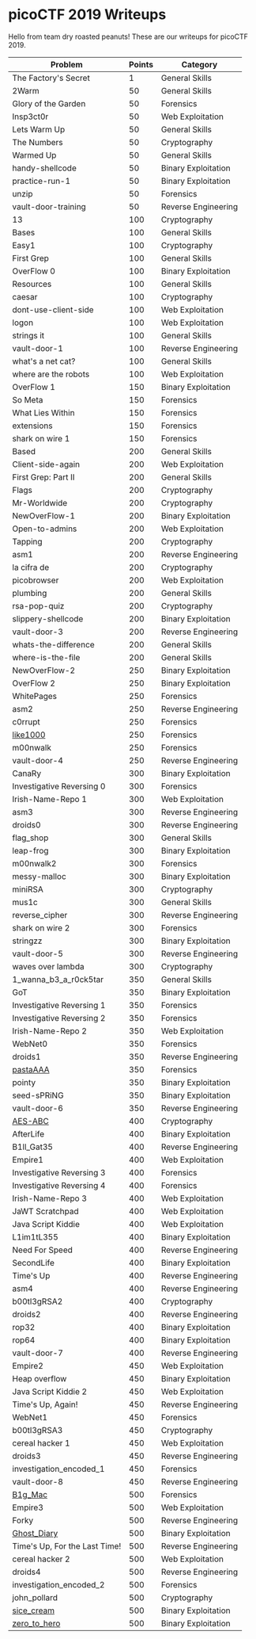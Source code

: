 # picoCTF 2019 Writeups

Hello from team dry roasted peanuts! These are our writeups for picoCTF 2019.

| **Problem** | **Points** | **Category** |
|-------------|------------|--------------|
| The Factory's Secret | 1 | General Skills |
| 2Warm | 50 | General Skills |
| Glory of the Garden | 50 | Forensics |
| Insp3ct0r | 50 | Web Exploitation |
| Lets Warm Up | 50 | General Skills |
| The Numbers | 50 | Cryptography |
| Warmed Up | 50 | General Skills |
| handy-shellcode | 50 | Binary Exploitation |
| practice-run-1 | 50 | Binary Exploitation |
| unzip | 50 | Forensics |
| vault-door-training | 50 | Reverse Engineering |
| 13 | 100 | Cryptography |
| Bases | 100 | General Skills |
| Easy1 | 100 | Cryptography |
| First Grep | 100 | General Skills |
| OverFlow 0 | 100 | Binary Exploitation |
| Resources | 100 | General Skills |
| caesar | 100 | Cryptography |
| dont-use-client-side | 100 | Web Exploitation |
| logon | 100 | Web Exploitation |
| strings it | 100 | General Skills |
| vault-door-1 | 100 | Reverse Engineering |
| what's a net cat? | 100 | General Skills |
| where are the robots | 100 | Web Exploitation |
| OverFlow 1 | 150 | Binary Exploitation |
| So Meta | 150 | Forensics |
| What Lies Within | 150 | Forensics |
| extensions | 150 | Forensics |
| shark on wire 1 | 150 | Forensics |
| Based | 200 | General Skills |
| Client-side-again | 200 | Web Exploitation |
| First Grep: Part II | 200 | General Skills |
| Flags | 200 | Cryptography |
| Mr-Worldwide | 200 | Cryptography |
| NewOverFlow-1 | 200 | Binary Exploitation |
| Open-to-admins | 200 | Web Exploitation |
| Tapping | 200 | Cryptography |
| asm1 | 200 | Reverse Engineering |
| la cifra de | 200 | Cryptography |
| picobrowser | 200 | Web Exploitation |
| plumbing | 200 | General Skills |
| rsa-pop-quiz | 200 | Cryptography |
| slippery-shellcode | 200 | Binary Exploitation |
| vault-door-3 | 200 | Reverse Engineering |
| whats-the-difference | 200 | General Skills |
| where-is-the-file | 200 | General Skills |
| NewOverFlow-2 | 250 | Binary Exploitation |
| OverFlow 2 | 250 | Binary Exploitation |
| WhitePages | 250 | Forensics |
| asm2 | 250 | Reverse Engineering |
| c0rrupt | 250 | Forensics |
| [like1000](problems/like1000/) | 250 | Forensics |
| m00nwalk | 250 | Forensics |
| vault-door-4 | 250 | Reverse Engineering |
| CanaRy | 300 | Binary Exploitation |
| Investigative Reversing 0 | 300 | Forensics |
| Irish-Name-Repo 1 | 300 | Web Exploitation |
| asm3 | 300 | Reverse Engineering |
| droids0 | 300 | Reverse Engineering |
| flag_shop | 300 | General Skills |
| leap-frog | 300 | Binary Exploitation |
| m00nwalk2 | 300 | Forensics |
| messy-malloc | 300 | Binary Exploitation |
| miniRSA | 300 | Cryptography |
| mus1c | 300 | General Skills |
| reverse_cipher | 300 | Reverse Engineering |
| shark on wire 2 | 300 | Forensics |
| stringzz | 300 | Binary Exploitation |
| vault-door-5 | 300 | Reverse Engineering |
| waves over lambda | 300 | Cryptography |
| 1_wanna_b3_a_r0ck5tar | 350 | General Skills |
| GoT | 350 | Binary Exploitation |
| Investigative Reversing 1 | 350 | Forensics |
| Investigative Reversing 2 | 350 | Forensics |
| Irish-Name-Repo 2 | 350 | Web Exploitation |
| WebNet0 | 350 | Forensics |
| droids1 | 350 | Reverse Engineering |
| [pastaAAA](problems/pastaAAA/) | 350 | Forensics |
| pointy | 350 | Binary Exploitation |
| seed-sPRiNG | 350 | Binary Exploitation |
| vault-door-6 | 350 | Reverse Engineering |
| [AES-ABC](problems/aes-abc/) | 400 | Cryptography |
| AfterLife | 400 | Binary Exploitation |
| B1ll_Gat35 | 400 | Reverse Engineering |
| Empire1 | 400 | Web Exploitation |
| Investigative Reversing 3 | 400 | Forensics |
| Investigative Reversing 4 | 400 | Forensics |
| Irish-Name-Repo 3 | 400 | Web Exploitation |
| JaWT Scratchpad | 400 | Web Exploitation |
| Java Script Kiddie | 400 | Web Exploitation |
| L1im1tL355 | 400 | Binary Exploitation |
| Need For Speed | 400 | Reverse Engineering |
| SecondLife | 400 | Binary Exploitation |
| Time's Up | 400 | Reverse Engineering |
| asm4 | 400 | Reverse Engineering |
| b00tl3gRSA2 | 400 | Cryptography |
| droids2 | 400 | Reverse Engineering |
| rop32 | 400 | Binary Exploitation |
| rop64 | 400 | Binary Exploitation |
| vault-door-7 | 400 | Reverse Engineering |
| Empire2 | 450 | Web Exploitation |
| Heap overflow | 450 | Binary Exploitation |
| Java Script Kiddie 2 | 450 | Web Exploitation |
| Time's Up, Again! | 450 | Reverse Engineering |
| WebNet1 | 450 | Forensics |
| b00tl3gRSA3 | 450 | Cryptography |
| cereal hacker 1 | 450 | Web Exploitation |
| droids3 | 450 | Reverse Engineering |
| investigation_encoded_1 | 450 | Forensics |
| vault-door-8 | 450 | Reverse Engineering |
| [B1g_Mac](problems/B1g_Mac) | 500 | Forensics |
| Empire3 | 500 | Web Exploitation |
| Forky | 500 | Reverse Engineering |
| [Ghost_Diary](problems/Ghost_Diary) | 500 | Binary Exploitation |
| Time's Up, For the Last Time! | 500 | Reverse Engineering |
| cereal hacker 2 | 500 | Web Exploitation |
| droids4 | 500 | Reverse Engineering |
| investigation_encoded_2 | 500 | Forensics |
| john_pollard | 500 | Cryptography |
| [sice_cream](problems/sice_cream/) | 500 | Binary Exploitation |
| [zero_to_hero](problems/zero_to_hero/) | 500 | Binary Exploitation |
